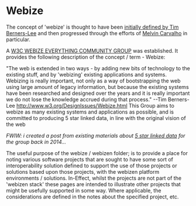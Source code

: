 # Webize

The concept of 'webize' is thought to have been [initially defined by Tim Berners-Lee](http://www.w3.org/DesignIssues/Webize.html) and then progressed through the efforts of [Melvin Carvalho](https://melvincarvalho.com/) in particular. 

A [W3C WEBIZE EVERYTHING COMMUNITY GROUP](https://www.w3.org/community/webize/) was established.  It provides the following description of the concept / term - Webize:

"The web is extended in two ways - by adding new bits of technology to the existing stuff, and by 'webizing' existing applications and systems. Webizing is really important, not only as a way of bootstrapping the web using large amount of legacy information, but because the existing systems have been researched and designed over the years and it is really important we do not lose the knowledge accrued during that process." --Tim Berners-Lee http://www.w3.org/DesignIssues/Webize.html This Group aims to webize as many existing systems and applications as possible, and is committed to producing 5 star linked data, in line with the original vision of the web

*FWIW:  i created a post from existing materials about [5 star linked data](https://www.w3.org/community/webize/2014/01/17/what-is-5-star-linked-data/) for the group back in 2014...*

The useful purpose of the webize / webizen folder; is to provide a place for noting various software projects that are sought to have some sort of interoperability solution  defined to support the use of those projects or solutions based upon those projects, with the webizen platform environments / solutions.   In-Effect, whilst the projects are not part of the 'webizen stack' these pages are intended to illustrate other projects that might be usefully supported in some way.  Where applicable, the considerations are defined in the notes about the specified project, etc.  

